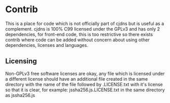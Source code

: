 # Contrib

This is a place for code which is not officially part of cjdns but is useful as
a complement. cjdns is 100% C99 licensed under the GPLv3 and has only 2
dependencies, for front-end code, this is too restrictive so there exists
contrib where code can be added without concern about using other dependencies,
licenses and languages.


## Licensing

Non-GPLv3 free software licenses are okay, any file which is licensed under a
different license should have an additional file created in the same directory
with the name of the file followed by .LICENSE.txt with it's license so that it
is clear, for example: jssha256.js.LICENSE.txt in the same directory as
jssha256.js
